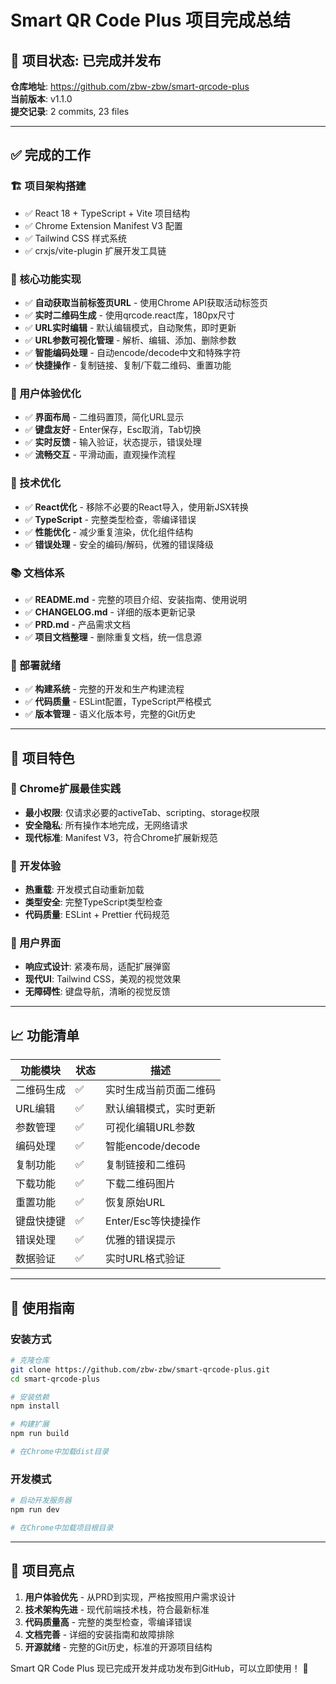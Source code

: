 # Smart QR Code Plus 项目完成总结

## 🎉 项目状态: 已完成并发布

**仓库地址**: https://github.com/zbw-zbw/smart-qrcode-plus  
**当前版本**: v1.1.0  
**提交记录**: 2 commits, 23 files  

---

## ✅ 完成的工作

### 🏗️ 项目架构搭建
- ✅ React 18 + TypeScript + Vite 项目结构
- ✅ Chrome Extension Manifest V3 配置
- ✅ Tailwind CSS 样式系统
- ✅ crxjs/vite-plugin 扩展开发工具链

### 🎯 核心功能实现
- ✅ **自动获取当前标签页URL** - 使用Chrome API获取活动标签页
- ✅ **实时二维码生成** - 使用qrcode.react库，180px尺寸
- ✅ **URL实时编辑** - 默认编辑模式，自动聚焦，即时更新
- ✅ **URL参数可视化管理** - 解析、编辑、添加、删除参数
- ✅ **智能编码处理** - 自动encode/decode中文和特殊字符
- ✅ **快捷操作** - 复制链接、复制/下载二维码、重置功能

### 🎨 用户体验优化
- ✅ **界面布局** - 二维码置顶，简化URL显示
- ✅ **键盘友好** - Enter保存，Esc取消，Tab切换
- ✅ **实时反馈** - 输入验证，状态提示，错误处理
- ✅ **流畅交互** - 平滑动画，直观操作流程

### 🔧 技术优化
- ✅ **React优化** - 移除不必要的React导入，使用新JSX转换
- ✅ **TypeScript** - 完整类型检查，零编译错误
- ✅ **性能优化** - 减少重复渲染，优化组件结构
- ✅ **错误处理** - 安全的编码/解码，优雅的错误降级

### 📚 文档体系
- ✅ **README.md** - 完整的项目介绍、安装指南、使用说明
- ✅ **CHANGELOG.md** - 详细的版本更新记录
- ✅ **PRD.md** - 产品需求文档
- ✅ **项目文档整理** - 删除重复文档，统一信息源

### 🚀 部署就绪
- ✅ **构建系统** - 完整的开发和生产构建流程
- ✅ **代码质量** - ESLint配置，TypeScript严格模式
- ✅ **版本管理** - 语义化版本号，完整的Git历史

---

## 🎯 项目特色

### 📱 Chrome扩展最佳实践
- **最小权限**: 仅请求必要的activeTab、scripting、storage权限
- **安全隐私**: 所有操作本地完成，无网络请求
- **现代标准**: Manifest V3，符合Chrome扩展新规范

### 🔧 开发体验
- **热重载**: 开发模式自动重新加载
- **类型安全**: 完整TypeScript类型检查
- **代码质量**: ESLint + Prettier 代码规范

### 🎨 用户界面
- **响应式设计**: 紧凑布局，适配扩展弹窗
- **现代UI**: Tailwind CSS，美观的视觉效果
- **无障碍性**: 键盘导航，清晰的视觉反馈

---

## 📈 功能清单

| 功能模块 | 状态 | 描述 |
|---------|------|------|
| 二维码生成 | ✅ | 实时生成当前页面二维码 |
| URL编辑 | ✅ | 默认编辑模式，实时更新 |
| 参数管理 | ✅ | 可视化编辑URL参数 |
| 编码处理 | ✅ | 智能encode/decode |
| 复制功能 | ✅ | 复制链接和二维码 |
| 下载功能 | ✅ | 下载二维码图片 |
| 重置功能 | ✅ | 恢复原始URL |
| 键盘快捷键 | ✅ | Enter/Esc等快捷操作 |
| 错误处理 | ✅ | 优雅的错误提示 |
| 数据验证 | ✅ | 实时URL格式验证 |

---

## 🚀 使用指南

### 安装方式
```bash
# 克隆仓库
git clone https://github.com/zbw-zbw/smart-qrcode-plus.git
cd smart-qrcode-plus

# 安装依赖
npm install

# 构建扩展
npm run build

# 在Chrome中加载dist目录
```

### 开发模式
```bash
# 启动开发服务器
npm run dev

# 在Chrome中加载项目根目录
```

---

## 🎊 项目亮点

1. **用户体验优先** - 从PRD到实现，严格按照用户需求设计
2. **技术架构先进** - 现代前端技术栈，符合最新标准
3. **代码质量高** - 完整的类型检查，零编译错误
4. **文档完善** - 详细的安装指南和故障排除
5. **开源就绪** - 完整的Git历史，标准的开源项目结构

Smart QR Code Plus 现已完成开发并成功发布到GitHub，可以立即使用！ 🎉 
